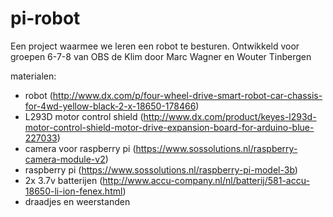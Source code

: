 # pi-robot
Een project waarmee we leren een robot te besturen. Ontwikkeld voor groepen 6-7-8 van OBS de Klim door Marc Wagner en Wouter Tinbergen

materialen:
* robot (http://www.dx.com/p/four-wheel-drive-smart-robot-car-chassis-for-4wd-yellow-black-2-x-18650-178466)
* L293D motor control shield (http://www.dx.com/product/keyes-l293d-motor-control-shield-motor-drive-expansion-board-for-arduino-blue-227033)
* camera voor raspberry pi (https://www.sossolutions.nl/raspberry-camera-module-v2)
* raspberry pi (https://www.sossolutions.nl/raspberry-pi-model-3b)
* 2x 3.7v batterijen (http://www.accu-company.nl/nl/batterij/581-accu-18650-li-ion-fenex.html)
* draadjes en weerstanden 

